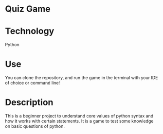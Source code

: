 # Quiz Game

# Technology
Python

# Use
You can clone the repository, and run the game in the terminal with your IDE of choice or command line!

# Description
This is a beginner project to understand core values of python syntax and how it works with certain statements. It is a game to test some knowledge on basic questions of python.